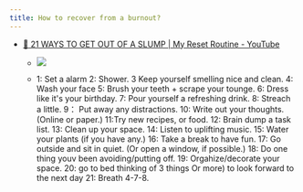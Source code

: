 ```yaml
---
title: How to recover from a burnout?
---
```


- [🚿 21 WAYS TO GET OUT OF A SLUMP | My Reset Routine - YouTube](https://www.youtube.com/watch?v=mkdjPEmlcNg)
	 - ![](https://firebasestorage.googleapis.com/v0/b/firescript-577a2.appspot.com/o/imgs%2Fapp%2FChanNewNotes%2F466S6DHXem.png?alt=media&token=f47c64f0-9249-435e-b673-8c32df9bc930)

	 - 1: Set a alarm 2: Shower. 3 Keep yourself smelling nice and clean. 4: Wash your face 5: Brush your teeth + scrape your tounge. 6: Dress like it's your birthday. 7: Pour yourself a refreshing drink. 8: Streach a little. 9： Put away any distractions. 10: Write out your thoughts. (Online or paper.) 11:Try new recipes, or food. 12: Brain dump a task list. 13: Clean up your space. 14: Listen to uplifting music. 15: Water your plants (if you have any.) 16: Take a break to have fun. 17: Go outside and sit in quiet. (Or open a window, if possible.) 18: Do one thing youv been avoiding/putting off. 19: Orgahize/decorate your space. 20: go to bed thinking of 3 things Or more) to look forward to the next day 21: Breath 4-7-8.
